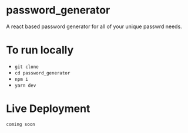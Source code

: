 # password_generator

A react based password generator for all of your unique passwrd needs.

# To run locally

- `git clone`
- `cd password_generator`
- `npm i`
- `yarn dev`

# Live Deployment

`coming soon`
